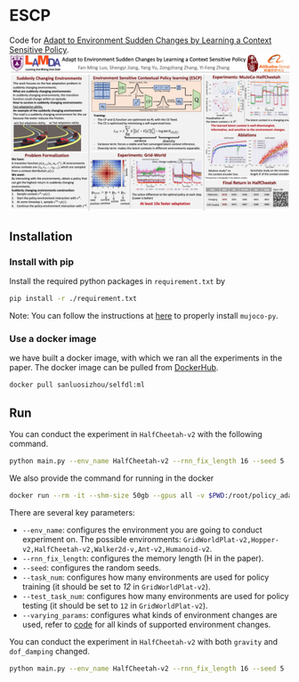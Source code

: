 # ESCP
Code for [Adapt to Environment Sudden Changes by Learning a Context Sensitive Policy](https://www.aaai.org/AAAI22Papers/AAAI-6573.LuoF.pdf).
![image](assets/poster.jpg)
## Installation
### Install with pip
Install the required python packages in `requirement.txt` by
```bash
pip install -r ./requirement.txt
```
Note: You can follow the instructions at [here](https://github.com/openai/mujoco-py) to properly install `mujoco-py`.

### Use a docker image
we have built  a docker image, with which we ran all the experiments in the paper. The docker image can be pulled from [DockerHub](https://hub.docker.com/repository/docker/sanluosizhou/selfdl).
```bash
docker pull sanluosizhou/selfdl:ml
```
## Run

You can conduct the experiment in `HalfCheetah-v2` with the following command.
```bash
python main.py --env_name HalfCheetah-v2 --rnn_fix_length 16 --seed 5  --task_num 40 --max_iter_num 2000 --varying_params  dof_damping_1_dim  --test_task_num 40 --ep_dim 2 --name_suffix RMDM --rbf_radius 3000  --use_rmdm  --stop_pg_for_ep  --bottle_neck
```

We also provide the command for running in the docker
```bash
docker run --rm -it --shm-size 50gb --gpus all -v $PWD:/root/policy_adaptation sanluosizhou/selfdl:ml -c "cd /root/policy_adaptation && python main.py --env_name HalfCheetah-v2 --rnn_fix_length 16 --seed 5  --task_num 40 --max_iter_num 2000 --varying_params  dof_damping_1_dim  --test_task_num 40 --ep_dim 2 --name_suffix RMDM --rbf_radius 3000  --use_rmdm  --stop_pg_for_ep  --bottle_neck"
```

There are several key parameters:
- `--env_name`: configures the environment you are going to conduct experiment on. The possible environments: `GridWorldPlat-v2,Hopper-v2,HalfCheetah-v2,Walker2d-v,Ant-v2,Humanoid-v2`.
- `--rnn_fix_length`: configures the memory length (H in the paper). 
- `--seed`: configures the random seeds.
- `--task_num`: configures how many environments are used for policy training (it should be set to *12* in `GridWorldPlat-v2`).
- `--test_task_num`: configures how many environments are used for policy testing (it should be set to `12` in `GridWorldPlat-v2`).
- `--varying_params`: configures what kinds of environment changes are used, refer to [code](envs/nonstationary_env.py) for all kinds of supported environment changes.

You can conduct the experiment in `HalfCheetah-v2` with both `gravity` and `dof_damping` changed.

```bash
python main.py --env_name HalfCheetah-v2 --rnn_fix_length 16 --seed 5  --task_num 40 --max_iter_num 2000 --varying_params dof_damping_1_dim  gravity  --test_task_num 40 --ep_dim 2 --name_suffix RMDM_more_change --kernel_type rbf --rbf_radius 80  --use_rmdm  --stop_pg_for_ep  --bottle_neck 
```


